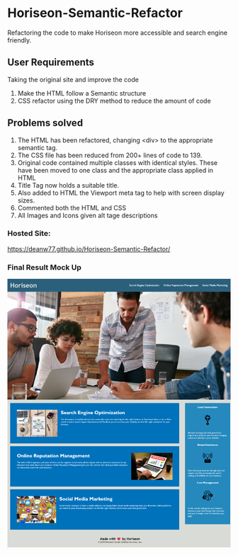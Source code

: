 # Horiseon-Semantic-Refactor
Refactoring the code to make Horiseon more accessible and search engine friendly.

## User Requirements
Taking the original site and improve the code
1) Make the HTML follow a Semantic structure
2) CSS refactor using the DRY method to reduce the amount of code

## Problems solved
1) The HTML has been refactored, changing \<div> to the appropriate semantic tag.
2) The CSS file has been reduced from 200+ lines of code to 139. 
3) Original code contained multiple classes with identical styles. These have been moved to one class and the appropriate class applied in HTML
4) Title Tag now holds a suitable title.
5) Also added to HTML the Viewport meta tag to help with screen display sizes.
6) Commented both the HTML and CSS 
7) All Images and Icons given alt tage descriptions

### Hosted Site:
https://deanw77.github.io/Horiseon-Semantic-Refactor/

### Final Result Mock Up
![The updated Horiseon website looks identical to theoriginal](HoriseonScreenshot.png)